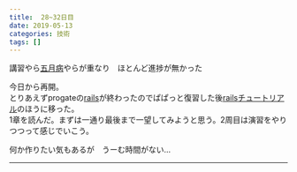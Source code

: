 ```yaml
---
title:  28~32日目
date: 2019-05-13
categories: 技術
tags: []
---
```

<p>講習やら<a class="keyword" href="http://d.hatena.ne.jp/keyword/%B8%DE%B7%EE%C9%C2">五月病</a>やらが重なり　ほとんど進捗が無かった</p><p>今日から再開。<br />
とりあえずprogateの<a class="keyword" href="http://d.hatena.ne.jp/keyword/rails">rails</a>が終わったのでぱぱっと復習した後<a class="keyword" href="http://d.hatena.ne.jp/keyword/rails">rails</a><a class="keyword" href="http://d.hatena.ne.jp/keyword/%A5%C1%A5%E5%A1%BC%A5%C8%A5%EA%A5%A2%A5%EB">チュートリアル</a>のほうに移った。<br />
1章を読んだ。まずは一通り最後まで一望してみようと思う。2周目は演習をやりつつって感じでいこう。</p><p>何か作りたい気もあるが　うーむ時間がない...</p>

-----
